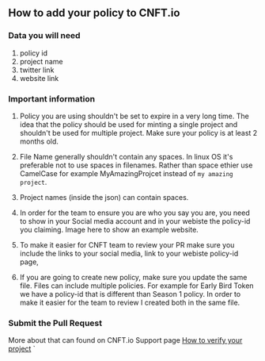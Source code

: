 ## How to add your policy to CNFT.io

### Data you will need
1. policy id 
2. project name 
3. twitter link 
4. website link


### Important information 
1. Policy you are using shouldn't be set to expire in a very long time. The idea that the policy should be used for minting a single project and shouldn't be used for multiple project. Make sure your policy is at least 2 months old.

2. File Name generally shouldn't contain any spaces. In linux OS it's preferable not to use spaces in filenames. Rather than space ethier use CamelCase for example MyAmazingProjcet instead of `my amazing project`.

3. Project names (inside the json) can contain spaces. 

4. In order for the team to ensure you are who you say you are, you need to show in your Social media account and in your webiste the policy-id you claiming. Image here to show an example website. 

5. To make it easier for CNFT team to review your PR make sure you include the links to your social media, link to your webiste policy-id page, 

6. If you are going to create new policy, make sure you update the same file. Files can include multiple policies. For example for Early Bird Token we have a policy-id that is different than Season 1 policy. In order to make it easier for the team to review I created both in the same file. 


### Submit the Pull Request
More about that can found on CNFT.io Support page
[How to verify your project](https://support.cnft.io/article/verify-your-project)
`
